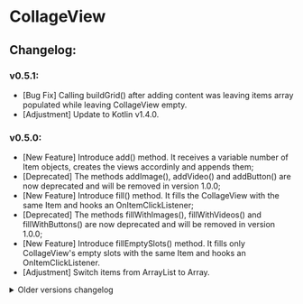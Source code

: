 # CollageView

## Changelog:
### v0.5.1:
- [Bug Fix] Calling buildGrid() after adding content was leaving items array populated while leaving CollageView empty.
- [Adjustment] Update to Kotlin v1.4.0.

### v0.5.0:
- [New Feature] Introduce add() method. It receives a variable number of Item objects, creates the views accordinly and appends them;
- [Deprecated] The methods addImage(), addVideo() and addButton() are now deprecated and will be removed in version 1.0.0;
- [New Feature] Introduce fill() method. It fills the CollageView with the same Item and hooks an OnItemClickListener;
- [Deprecated] The methods fillWithImages(), fillWithVideos() and fillWithButtons() are now deprecated and will be removed in version 1.0.0;
- [New Feature] Introduce fillEmptySlots() method. It fills only CollageView's empty slots with the same Item and hooks an OnItemClickListener.
- [Adjustment] Switch items from ArrayList to Array.
<details><summary>Older versions changelog</summary>

  ### v0.4.1:
  - [Bug Fix] Fixed a bug when rebuilding grid, which was caused by items ArrayList not being populated correctly.

  ### v0.4.0:
  - [New Feature] Added rebuildGrid() method. It rebuilds the current grid with a different GridAttributes instance while keeping the content;
  - [New Feature] Introduced Item, Image, Video and Button private classes. They're used to keep track of current content type, which is useful when calling rebuildGrid();
  - [New Feature] Introduce OnItemClickedListener interface. It is used to notify clicks in CollageView's items, returning the View and its index;
  - [Adjustment] Add methods to release MediaRecorder instances;
  - [Adjustment] Stop supporting any View object;
  - [Adjustment] Switch from LinearLayout to FrameLayout to let a black view behind the content. That is to guarantee that the border will appear correctly;
  - [Adjustment] Change removeItem() to work correctly with FrameLayout;
  - [Bug Fix] Fix button size not scaling to drawable size. The buttons were matching their parent's size;
  - [Adjustment] Update to Kotlin v1.3.1.
  
  ### v0.3.1
  - [Adjustment] Separate inner classes (GridAttributes and Slot) into their own files. So the user doesn't have to import the entire CollageView class when they just need Slot or GridAttributes.
  
  ### v0.3.0
  - [Adjustment] Let the user add more slots to a GridAttributes instance many times without overriding the previous array.
  
  ### v0.2.0
  - [Adjustment] Add, in buildGrid(), a call to removeAllViews() to prevent unexpected behaviour.

  ### v0.1.0:
  - [New Feature] Introduce addVideo(), addImage() and addButton() methods. To add specific types of View, which are instantiated within CollageView class;
  - [New Feature] Introduce addItem() to let the user add any type of View, which need to be instantiated by them;
  - [New Feature] Introduce fillWithItems(), fillWithVideos(), fillWithImages and fillWithButtons() to fill the CollageView with the same View;
  - [New Feature] Add getters for each type of item (VideoView, ImageView, ImageButton and View);
  - [New Feature] Introduce Slot class, used to define the position and the span of one slot inside the CollageView. It also holds two Spec attributes;
  - [New Feature] Introduce GridAttributes class, used to define the size and the slots inside the CollageView;
  - [New Feature] Introduce buildGrid() method. It uses a GridAttributes instance to create the grid inside the CollageView;
  - [New Feature] Introduce setBorderSize() methosd. It defines paddings to the child views, in order to create a border in between and around them.
</details>
